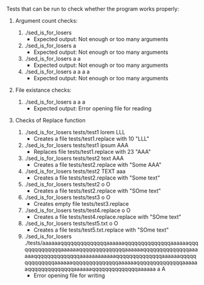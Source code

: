 Tests that can be run to check whether the program works properly:

1. Argument count checks:
	1. ./sed_is_for_losers 
		- Expected output: Not enough or too many arguments
	2. ./sed_is_for_losers a
		- Expected output: Not enough or too many arguments
	3. ./sed_is_for_losers a a
		- Expected output: Not enough or too many arguments
	4. ./sed_is_for_losers a a a a
		- Expected output: Not enough or too many arguments

2. File existance checks:
	1. ./sed_is_for_losers a a a
		- Expected output: Error opening file for reading

3. Checks of Replace function
	1. ./sed_is_for_losers tests/test1 lorem LLL
		- Creates a file tests/test1.replace with 10 "LLL"
	2. ./sed_is_for_losers tests/test1 ipsum AAA
		- Replaces file tests/test1.replace with 23 "AAA"
	3. ./sed_is_for_losers tests/test2 text AAA
		- Creates a file tests/test2.replace with "Some AAA"
	4. ./sed_is_for_losers tests/test2 TEXT aaa
		- Creates a file tests/test2.replace with "Some text"
	4. ./sed_is_for_losers tests/test2 o O
		- Creates a file tests/test2.replace with "SOme text"
	5. ./sed_is_for_losers tests/test3 o O
		- Creates empty file tests/test3.replace
	6. ./sed_is_for_losers tests/test4.replace o O
		- Creates a file tests/test4.replace.replace with "SOme text"
	7. ./sed_is_for_losers tests/test5.txt o O
		- Creates a file tests/test5.txt.replace with "SOme text"
 	8. ./sed_is_for_losers ./tests/aaaaaaqqqqqqqqqqqqqqaaaaaaqqqqqqqqqqqqqqaaaaaaqqqqqqqqqqqqqqaaaaaaqqqqqqqqqqqqqqaaaaaaqqqqqqqqqqqqqqaaaaaaqqqqqqqqqqqqqqaaaaaaaaaaaaqqqqqqqqqqqqqqaaaaaaqqqqqqqqqqqqqqaaaaaaqqqqqqqqqqqqqqaaaaaaqqqqqqqqqqqqqqaaaaaaqqqqqqqqqqqqqqaaaaaaqqqqqqqqqqqqqqaaaaaa a A
		- Error opening file for writing
